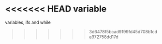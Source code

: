 <<<<<<< HEAD
variable
=======
variables, ifs and while
>>>>>>> 3d6478f5bcad9199fd45d708b1cda972758dd17d
